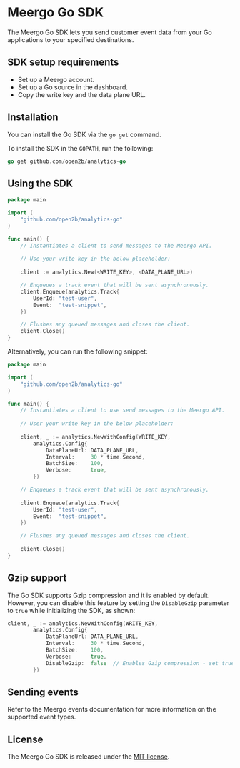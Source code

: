 # Meergo Go SDK

The Meergo Go SDK lets you send customer event data from your Go applications to your specified destinations.

## SDK setup requirements

- Set up a Meergo account.
- Set up a Go source in the dashboard.
- Copy the write key and the data plane URL.

## Installation

You can install the Go SDK via the `go get` command.

To install the SDK in the `GOPATH`, run the following:

```go
go get github.com/open2b/analytics-go
```

## Using the SDK

```go
package main

import (
    "github.com/open2b/analytics-go"
)

func main() {
    // Instantiates a client to send messages to the Meergo API.
    
    // Use your write key in the below placeholder:
    
    client := analytics.New(<WRITE_KEY>, <DATA_PLANE_URL>)

    // Enqueues a track event that will be sent asynchronously.
    client.Enqueue(analytics.Track{
        UserId: "test-user",
        Event:  "test-snippet",
    })

    // Flushes any queued messages and closes the client.
    client.Close()
}
```

Alternatively, you can run the following snippet:

```go
package main

import (
    "github.com/open2b/analytics-go"
)

func main() {
    // Instantiates a client to use send messages to the Meergo API.
    
    // User your write key in the below placeholder:
    
    client, _ := analytics.NewWithConfig(WRITE_KEY,
		analytics.Config{
			DataPlaneUrl: DATA_PLANE_URL,
			Interval:     30 * time.Second,
			BatchSize:    100,
			Verbose:      true,
		})

    // Enqueues a track event that will be sent asynchronously.
    
    client.Enqueue(analytics.Track{
        UserId: "test-user",
        Event:  "test-snippet",
    })

    // Flushes any queued messages and closes the client.
    
    client.Close()
}
```

## Gzip support

The Go SDK supports Gzip compression and it is enabled by default. However, you can disable this feature by setting the `DisableGzip` parameter to `true` while initializing the SDK, as shown:

```go
client, _ := analytics.NewWithConfig(WRITE_KEY,
		analytics.Config{
			DataPlaneUrl: DATA_PLANE_URL,
			Interval:     30 * time.Second,
			BatchSize:    100,
			Verbose:      true,
			DisableGzip:  false  // Enables Gzip compression - set true to disable Gzip.
		})
```

## Sending events

Refer to the Meergo events documentation for more information on the supported event types.

## License

The Meergo Go SDK is released under the [MIT license](License.md).
